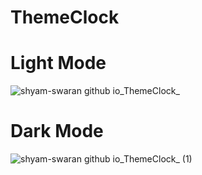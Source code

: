 # ThemeClock
# Light Mode
![shyam-swaran github io_ThemeClock_](https://github.com/shyam-swaran/ThemeClock/assets/124905276/e065c76c-979b-47ac-a299-f40f1672a3b7)
# Dark Mode
![shyam-swaran github io_ThemeClock_ (1)](https://github.com/shyam-swaran/ThemeClock/assets/124905276/96f0862a-141b-4c0b-ab91-ff09085ffcc1)
